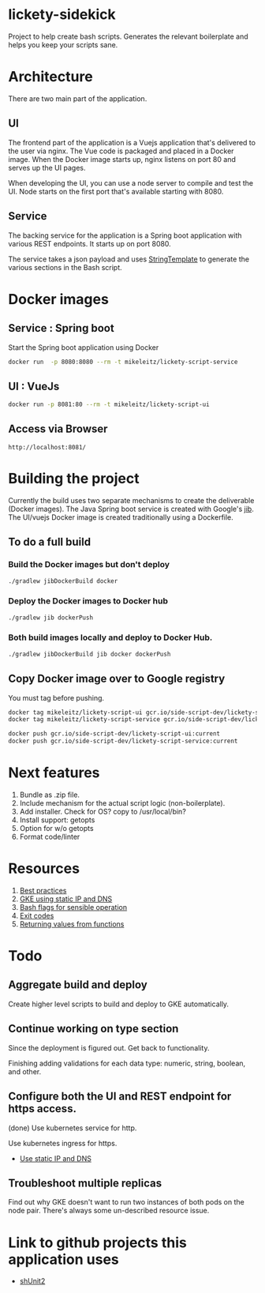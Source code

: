 # lickety-sidekick

Project to help create bash scripts.  Generates the relevant boilerplate and helps you keep your scripts sane.

# Architecture

There are two main part of the application.

## UI

The frontend part of the application is a Vuejs application that's delivered to the user via nginx.  The Vue code is packaged and placed in a Docker image.  When the Docker image starts up, nginx listens on port 80 and serves up the UI pages.

When developing the UI, you can use a node server to compile and test the UI.  Node starts on the first port that's available starting with 8080.

## Service

The backing service for the application is a Spring boot application with various REST endpoints.  It starts up on port 8080.

The service takes a json payload and uses [StringTemplate](https://www.stringtemplate.org) to generate the various sections in the Bash script. 

# Docker images

## Service : Spring boot

Start the Spring boot application using Docker

```bash
docker run  -p 8080:8080 --rm -t mikeleitz/lickety-script-service
```

## UI : VueJs

```bash
docker run -p 8081:80 --rm -t mikeleitz/lickety-script-ui
```

## Access via Browser

```
http://localhost:8081/
```

# Building the project

Currently the build uses two separate mechanisms to create the deliverable (Docker images).  The Java Spring boot service is created with Google's [jib](https://github.com/GoogleContainerTools/jib).  The UI/vuejs Docker image is created traditionally using a Dockerfile.

## To do a full build

### Build the Docker images but don't deploy

```bash
./gradlew jibDockerBuild docker 
```
### Deploy the Docker images to Docker hub

```bash
./gradlew jib dockerPush
```

### Both build images locally and deploy to Docker Hub.

```bash
./gradlew jibDockerBuild jib docker dockerPush
```

## Copy Docker image over to Google registry

You must tag before pushing.

```bash
docker tag mikeleitz/lickety-script-ui gcr.io/side-script-dev/lickety-script-ui:current
docker tag mikeleitz/lickety-script-service gcr.io/side-script-dev/lickety-script-service:current

docker push gcr.io/side-script-dev/lickety-script-ui:current
docker push gcr.io/side-script-dev/lickety-script-service:current
```

# Next features

 1. Bundle as .zip file.
 2. Include mechanism for the actual script logic (non-boilerplate).
 3. Add installer.  Check for OS? copy to /usr/local/bin?
 4. Install support: getopts
 5. Option for w/o getopts
 6. Format code/linter
 
# Resources

 1. [Best practices](https://www.tothenew.com/blog/foolproof-your-bash-script-some-best-practices/)
 2. [GKE using static IP and DNS](https://cloud.google.com/kubernetes-engine/docs/tutorials/configuring-domain-name-static-ip)
 3. [Bash flags for sensible operation](http://redsymbol.net/articles/unofficial-bash-strict-mode/)
 4. [Exit codes](https://www.cyberciti.biz/faq/linux-bash-exit-status-set-exit-statusin-bash/)
 4. [Returning values from functions](https://www.linuxjournal.com/content/return-values-bash-functions)

# Todo

## Aggregate build and deploy

Create higher level scripts to build and deploy to GKE automatically.

## Continue working on type section

Since the deployment is figured out.  Get back to functionality. 

Finishing adding validations for each data type: numeric, string, boolean, and other.

## Configure both the UI and REST endpoint for https access.

(done) Use kubernetes service for http.

Use kubernetes ingress for https.

 * [Use static IP and DNS](https://cloud.google.com/kubernetes-engine/docs/tutorials/configuring-domain-name-static-ip)
 
## Troubleshoot multiple replicas

Find out why GKE doesn't want to run two instances of both pods on the node pair.  There's always some un-described resource issue.

# Link to github projects this application uses

 * [shUnit2](https://github.com/kward/shunit2)
